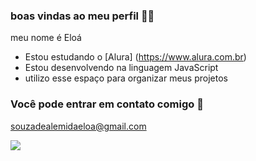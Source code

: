 ### boas vindas ao meu perfil 🐕‍🦺
meu nome é Eloá

- Estou estudando o [Alura] (https://www.alura.com.br)
- Estou desenvolvendo na linguagem JavaScript
- utilizo esse espaço para organizar meus projetos

### Você pode entrar em contato comigo 💌
souzadealemidaeloa@gmail.com

![](https://media1.tenor.com/m/iDBoG_MibBoAAAAC/buster-bunny-tiny-toons-looniversity-80s-workout-dance-cartoon.gif)

